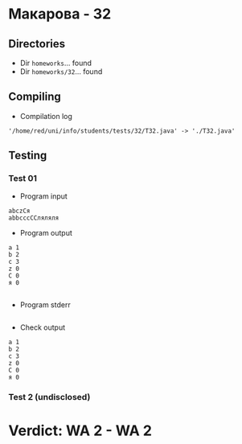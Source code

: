# Макарова - 32
## Directories
- Dir `homeworks`... found
- Dir `homeworks/32`... found
## Compiling
- Compilation log
```
'/home/red/uni/info/students/tests/32/T32.java' -> './T32.java'

```
## Testing
### Test 01
- Program input
```
abczCя
abbcccCCляляля

```
- Program output
```
a 1
b 2
c 3
z 0
C 0
я 0


```
- Program stderr
```

```
- Check output
```
a 1
b 2
c 3
z 0
C 0
я 0

```
### Test 2 (undisclosed)
# Verdict: **WA 2** - WA 2

